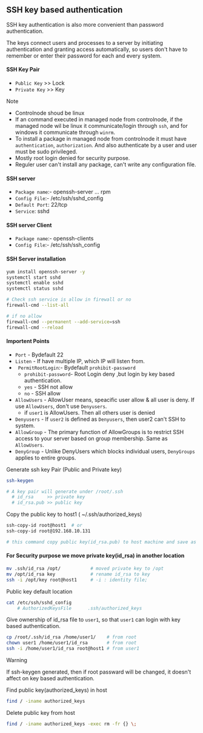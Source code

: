 
## SSH key based authentication
SSH key authentication is also more convenient than password authentication. 

The keys connect users and processes to a server by initiating authentication 
and granting access automatically, so users don't have to remember or enter their password 
for each and every system. 

#### SSH Key Pair
- `Public Key` >> Lock
- `Private Key` >> Key

  
> [!NOTE]
> - Controlnode shoud be linux
> - If an command executed in managed node from controlnode, if the managed node wil be linux it communicate/login through `ssh`, and for windows it communicate through `winrm`.
> -  To install a package in managed node from controlnode it must have `authentication`, `authorization`. And also authenticate by a user and user must be sudo privileged.
> -  Mostly root login denied for security purpose.
> -  Reguler user can't install any package, can't write any configuration file.
 

#### SSH server
- `Package name`:- openssh-server ... rpm
- `Config File`:- /etc/ssh/sshd_config
- `Default Port`: 22/tcp
- `Service`: sshd

#### SSH server Client
- `Package name`:- openssh-clients
- `Config File`:- /etc/ssh/ssh_config


#### SSH Server installation 
```bash
yum install openssh-server -y
systemctl start sshd
systemctl enable sshd
systemctl status sshd

# Check ssh service is allow in firewall or no
firewall-cmd --list-all

# if no allow
firewall-cmd --permanent --add-service=ssh
firewall-cmd --reload

```
#### Importent Points
-  `Port` - Bydefault 22
- `Listen` - If have multiple IP, which IP will listen from.
- ` PermitRootLogin`:- Bydefault `prohibit-password`
  - `prohibit-password`- Root Login deny ,but login by key based authentication. 
  - `yes` - SSH not allow
  - `no` -  SSH allow 
- `AllowUsers` - AllowUser means, speacific user allow & all user is deny. If use `AllowUsers`, don't use `Denyusers`.
  - if `user1` is AllowUsers. Then all others user is denied
- `Denyusers` - If `user2` is defined as `Denyusers`, then user2 can't SSH to system.
- `AllowGroup` - The primary function of AllowGroups is to restrict SSH access to your server based on group membership. Same as `AllowUsers`.
- `DenyGroup` -  Unlike DenyUsers which blocks individual users, `DenyGroups` applies to entire groups.


Generate ssh key Pair (Public and Private key) 
```bash
ssh-keygen

# A key pair will generate under /root/.ssh
  # id_rsa     >> private key
  # id_rsa.pub >> public key
```

Copy the public key to host1 ( ~/.ssh/authorized_keys) 
```bash
ssh-copy-id root@host1  # or
ssh-copy-id root@192.168.10.131

# this command copy public key(id_rsa.pub) to host machine and save as .ssh/authorized_keys
```

#### For Security purpose we move private key(id_rsa) in another location 
```bash
mv .ssh/id_rsa /opt/           # moved private key to /opt
mv /opt/id_rsa key             # rename id_rsa to key
ssh -i /opt/key root@host1     # -i : identity file;
```

Public key default location 
```bash
cat /etc/ssh/sshd_config
    # AuthorizedKeysFile      .ssh/authorized_keys
```

Give ownership of id_rsa file to `user1`, so that `user1` can login with key based authentication.

```bash
cp /root/.ssh/id_rsa /home/user1/    # from root
chown user1 /home/user1/id_rsa       # from root
ssh -i /home/user1/id_rsa root@host1 # from user1
```

> [!WARNING]
> If ssh-keygen generated, then if root passward will be changed, it doesn't affect on key based authentication. 

Find public key(authorized_keys) in host
```bash
find / -iname authorized_keys
```
Delete public key from host
```bash
find / -iname authorized_keys -exec rm -fr {} \;
```


